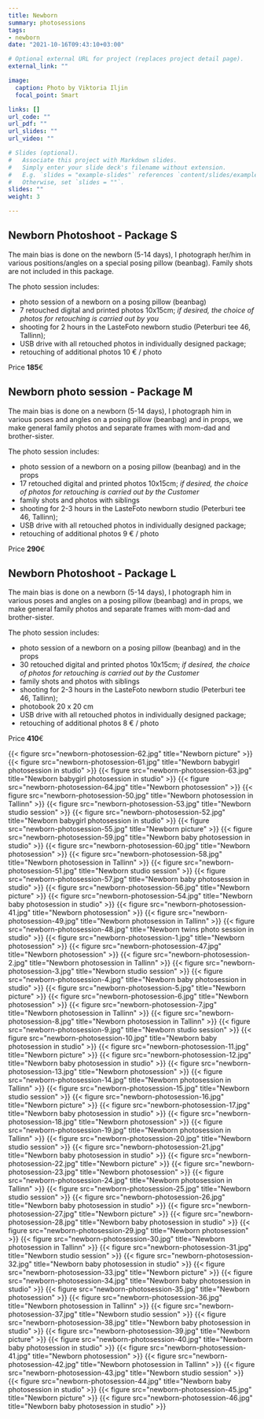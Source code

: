 ```yaml
---
title: Newborn
summary: photosessions
tags:
- newborn
date: "2021-10-16T09:43:10+03:00"

# Optional external URL for project (replaces project detail page).
external_link: ""

image:
  caption: Photo by Viktoria Iljin
  focal_point: Smart

links: []
url_code: ""
url_pdf: ""
url_slides: ""
url_video: ""

# Slides (optional).
#   Associate this project with Markdown slides.
#   Simply enter your slide deck's filename without extension.
#   E.g. `slides = "example-slides"` references `content/slides/example-slides.md`.
#   Otherwise, set `slides = ""`.
slides: ""
weight: 3

---
```


## Newborn Photoshoot - Package S

The main bias is done on the newborn (5-14 days), I photograph her/him in various positions/angles on a special posing pillow (beanbag). Family shots are not included in this package.

The photo session includes:
* photo session of a newborn on a posing pillow (beanbag)
* 7 retouched digital and printed photos 10x15cm;
_if desired, the choice of photos for retouching is carried out by you_
* shooting for 2 hours in the LasteFoto newborn studio (Peterburi tee 46, Tallinn);
* USB drive with all retouched photos in individually designed package;
* retouching of additional photos 10 € / photo

Price **185**€ 

## Newborn photo session - Package M

The main bias is done on a newborn (5-14 days), I photograph him in various poses and angles on a posing pillow (beanbag) and in props, we make general family photos and separate frames with mom-dad and brother-sister.

The photo session includes:
* photo session of a newborn on a posing pillow (beanbag) and in the props
* 17 retouched digital and printed photos 10x15cm;
_if desired, the choice of photos for retouching is carried out by the Customer_
* family shots and photos with siblings
* shooting for 2-3 hours in the LasteFoto newborn studio (Peterburi tee 46, Tallinn);
* USB drive with all retouched photos in individually designed package;
* retouching of additional photos 9 € / photo

Price **290**€ 

## Newborn Photoshoot - Package L

The main bias is done on a newborn (5-14 days), I photograph him in various poses and angles on a posing pillow (beanbag) and in props, we make general family photos and separate frames with mom-dad and brother-sister.

The photo session includes:
* photo session of a newborn on a posing pillow (beanbag) and in the props
* 30 retouched digital and printed photos 10x15cm;
_if desired, the choice of photos for retouching is carried out by the Customer_
* family shots and photos with siblings
* shooting for 2-3 hours in the LasteFoto newborn studio (Peterburi tee 46, Tallinn);
* photobook 20 x 20 cm
* USB drive with all retouched photos in individually designed package;
* retouching of additional photos 8 € / photo

Price **410**€ 

{{< figure src="newborn-photosession-62.jpg" title="Newborn picture" >}}
{{< figure src="newborn-photosession-61.jpg" title="Newborn babygirl photosession in studio" >}}
{{< figure src="newborn-photosession-63.jpg" title="Newborn babygirl photosession in studio" >}}
{{< figure src="newborn-photosession-64.jpg" title="Newborn photosession" >}}
{{< figure src="newborn-photosession-50.jpg" title="Newborn photosession in Tallinn" >}}
{{< figure src="newborn-photosession-53.jpg" title="Newborn studio session" >}}
{{< figure src="newborn-photosession-52.jpg" title="Newborn babygirl photosession in studio" >}}
{{< figure src="newborn-photosession-55.jpg" title="Newborn picture" >}}
{{< figure src="newborn-photosession-59.jpg" title="Newborn baby photosession in studio" >}}
{{< figure src="newborn-photosession-60.jpg" title="Newborn photosession" >}}
{{< figure src="newborn-photosession-58.jpg" title="Newborn photosession in Tallinn" >}}
{{< figure src="newborn-photosession-51.jpg" title="Newborn studio session" >}}
{{< figure src="newborn-photosession-57.jpg" title="Newborn baby photosession in studio" >}}
{{< figure src="newborn-photosession-56.jpg" title="Newborn picture" >}}
{{< figure src="newborn-photosession-54.jpg" title="Newborn baby photosession in studio" >}}
{{< figure src="newborn-photosession-41.jpg" title="Newborn photosession" >}}
{{< figure src="newborn-photosession-49.jpg" title="Newborn photosession in Tallinn" >}}
{{< figure src="newborn-photosession-48.jpg" title="Newborn twins photo session in studio" >}}
{{< figure src="newborn-photosession-1.jpg" title="Newborn photosession" >}}
{{< figure src="newborn-photosession-47.jpg" title="Newborn photosession" >}}
{{< figure src="newborn-photosession-2.jpg" title="Newborn photosession in Tallinn" >}}
{{< figure src="newborn-photosession-3.jpg" title="Newborn studio session" >}}
{{< figure src="newborn-photosession-4.jpg" title="Newborn baby photosession in studio" >}}
{{< figure src="newborn-photosession-5.jpg" title="Newborn picture" >}}
{{< figure src="newborn-photosession-6.jpg" title="Newborn photosession" >}}
{{< figure src="newborn-photosession-7.jpg" title="Newborn photosession in Tallinn" >}}
{{< figure src="newborn-photosession-8.jpg" title="Newborn photosession in Tallinn" >}}
{{< figure src="newborn-photosession-9.jpg" title="Newborn studio session" >}}
{{< figure src="newborn-photosession-10.jpg" title="Newborn baby photosession in studio" >}}
{{< figure src="newborn-photosession-11.jpg" title="Newborn picture" >}}
{{< figure src="newborn-photosession-12.jpg" title="Newborn baby photosession in studio" >}}
{{< figure src="newborn-photosession-13.jpg" title="Newborn photosession" >}}
{{< figure src="newborn-photosession-14.jpg" title="Newborn photosession in Tallinn" >}}
{{< figure src="newborn-photosession-15.jpg" title="Newborn studio session" >}}
{{< figure src="newborn-photosession-16.jpg" title="Newborn picture" >}}
{{< figure src="newborn-photosession-17.jpg" title="Newborn baby photosession in studio" >}}
{{< figure src="newborn-photosession-18.jpg" title="Newborn photosession" >}}
{{< figure src="newborn-photosession-19.jpg" title="Newborn photosession in Tallinn" >}}
{{< figure src="newborn-photosession-20.jpg" title="Newborn studio session" >}}
{{< figure src="newborn-photosession-21.jpg" title="Newborn baby photosession in studio" >}}
{{< figure src="newborn-photosession-22.jpg" title="Newborn picture" >}}
{{< figure src="newborn-photosession-23.jpg" title="Newborn photosession" >}}
{{< figure src="newborn-photosession-24.jpg" title="Newborn photosession in Tallinn" >}}
{{< figure src="newborn-photosession-25.jpg" title="Newborn studio session" >}}
{{< figure src="newborn-photosession-26.jpg" title="Newborn baby photosession in studio" >}}
{{< figure src="newborn-photosession-27.jpg" title="Newborn picture" >}}
{{< figure src="newborn-photosession-28.jpg" title="Newborn baby photosession in studio" >}}
{{< figure src="newborn-photosession-29.jpg" title="Newborn photosession" >}}
{{< figure src="newborn-photosession-30.jpg" title="Newborn photosession in Tallinn" >}}
{{< figure src="newborn-photosession-31.jpg" title="Newborn studio session" >}}
{{< figure src="newborn-photosession-32.jpg" title="Newborn baby photosession in studio" >}}
{{< figure src="newborn-photosession-33.jpg" title="Newborn picture" >}}
{{< figure src="newborn-photosession-34.jpg" title="Newborn baby photosession in studio" >}}
{{< figure src="newborn-photosession-35.jpg" title="Newborn photosession" >}}
{{< figure src="newborn-photosession-36.jpg" title="Newborn photosession in Tallinn" >}}
{{< figure src="newborn-photosession-37.jpg" title="Newborn studio session" >}}
{{< figure src="newborn-photosession-38.jpg" title="Newborn baby photosession in studio" >}}
{{< figure src="newborn-photosession-39.jpg" title="Newborn picture" >}}
{{< figure src="newborn-photosession-40.jpg" title="Newborn baby photosession in studio" >}}
{{< figure src="newborn-photosession-41.jpg" title="Newborn photosession" >}}
{{< figure src="newborn-photosession-42.jpg" title="Newborn photosession in Tallinn" >}}
{{< figure src="newborn-photosession-43.jpg" title="Newborn studio session" >}}
{{< figure src="newborn-photosession-44.jpg" title="Newborn baby photosession in studio" >}}
{{< figure src="newborn-photosession-45.jpg" title="Newborn picture" >}}
{{< figure src="newborn-photosession-46.jpg" title="Newborn baby photosession in studio" >}}